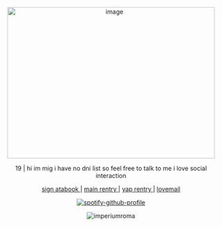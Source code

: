 <div align="center">

<img width="478" height="350" alt="image" src="https://github.com/user-attachments/assets/e8d0adbb-fcac-4df3-b66f-58b618b65fe2" />



 19 | hi im mig i have no dni list so feel free to talk to me i love social interaction   
  
</div>

<p align="center">
  <a href="https://imperiumroma.atabook.org/"> sign atabook </a> |
  <a href="https://rentry.co/slipthenoose"> main rentry </a> | <a href="https://rentry.co/theperfectidiot"> yap rentry </a> |
 <a href="https://rentry.co/droppingbytoshowsomelove"> lovemail </a> 

<div align="center">

[![spotify-github-profile](https://spotify-github-profile.kittinanx.com/api/view?uid=3x6vn1cvcof6ch6l78k8m8ht8&cover_image=true&theme=novatorem&show_offline=false&background_color=121212&interchange=false&bar_color=e6dad6&bar_color_cover=false)](https://github.com/kittinan/spotify-github-profile)

</div>

<p align="center"> <img src="https://komarev.com/ghpvc/?username=imperiumroma&color=yellow" alt="imperiumroma" /> </p>
